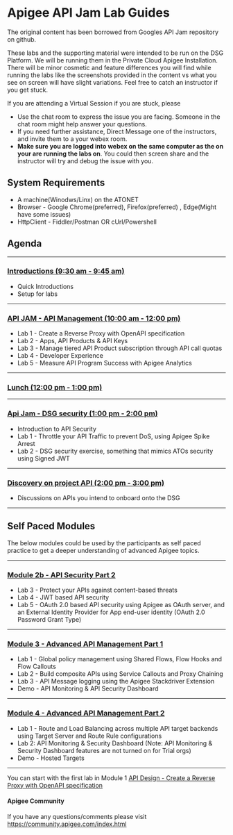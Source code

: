 # Apigee API Jam Lab Guides

The original content has been borrowed from Googles API Jam repository on github.

These labs and the supporting material were intended to be run on the DSG  Platform. We will be running them in the Private Cloud Apigee Installation. There will be minor cosmetic and feature differences you will find while running the labs like the screenshots provided in the content vs what you see on screen will have slight variations. Feel free to catch an instructor if you get stuck.

If you are attending a Virtual Session if you are stuck, please 
* Use the chat room to express the issue you are facing. Someone in the chat room might help answer your questions.
* If you need further assistance, Direct Message one of the instructors, and invite them to a your webex room. 
* **Make sure you are logged into webex on the same computer as the on your are running the labs on**. You could then screen share and the instructor will try and debug the issue with you. 

## System Requirements
* A machine(Winodws/Linx) on the ATONET 
* Browser - Google Chrome(preferred), Firefox(preferred) , Edge(Might have some issues)
* HttpClient - Fiddler/Postman OR cUrl/Powershell

## Agenda

** **
### [Introductions (9:30 am - 9:45 am)](#)
* Quick Introductions
* Setup for labs 

** **

### [API JAM - API Management (10:00 am - 12:00 pm)](./Module-1) 
* Lab 1 - Create a Reverse Proxy with OpenAPI specification
* Lab 2 - Apps, API Products & API Keys
* Lab 3 - Manage tiered API Product subscription through API call quotas
* Lab 4 - Developer Experience
* Lab 5 - Measure API Program Success with Apigee Analytics

** **

### [Lunch (12:00 pm - 1:00 pm)](#)

** ** 

### [Api Jam - DSG security (1:00 pm - 2:00 pm)](./Module-2a) 
* Introduction to API Security
* Lab 1 - Throttle your API Traffic to prevent DoS, using Apigee Spike Arrest
* Lab 2 - DSG security exercise, something that mimics ATOs security using Signed JWT

** **

### [Discovery on project API (2:00 pm - 3:00 pm)](#)
* Discussions on APIs you intend to onboard onto the DSG

** **

## Self Paced Modules

The below modules could be used by the participants as self paced practice to get a deeper understanding of advanced Apigee topics.

** **
### [Module 2b - API Security Part 2](./Module-2b) 
* Lab 3 - Protect your APIs against content-based threats
* Lab 4 - JWT based API security
* Lab 5 - OAuth 2.0 based API security using Apigee as OAuth server, and an External Identity Provider for App end-user identity (OAuth 2.0 Password Grant Type)

** **

### [Module 3 - Advanced API Management Part 1](./Module-3) 
* Lab 1 - Global policy management using Shared Flows, Flow Hooks and Flow Callouts
* Lab 2 - Build composite APIs using Service Callouts and Proxy Chaining
* Lab 3 - API Message logging using the Apigee Stackdriver Extension
* Demo - API Monitoring & API Security Dashboard

** **

### [Module 4 - Advanced API Management Part 2](./Module-4) 
* Lab 1 - Route and Load Balancing across multiple API target backends using Target Server and Route Rule configurations
* Lab 2: API Monitoring & Security Dashboard (Note: API Monitoring & Security Dashboard features are not turned on for Trial orgs)
* Demo - Hosted Targets

** **

You can start with the first lab in Module 1 [API Design - Create a Reverse Proxy with OpenAPI specification](./Module-1/Labs/Lab%201)

#### Apigee Community 
If you have any questions/comments please visit https://community.apigee.com/index.html


